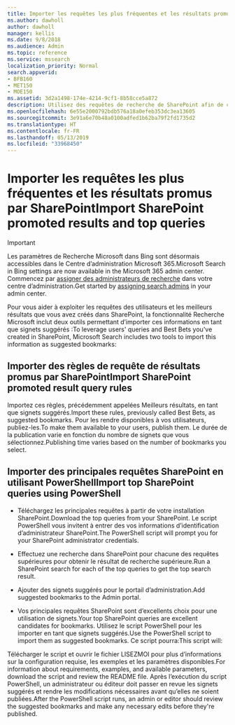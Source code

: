 ```yaml
---
title: Importer les requêtes les plus fréquentes et les résultats promus par SharePoint
ms.author: dawholl
author: dawholl
manager: kellis
ms.date: 9/8/2018
ms.audience: Admin
ms.topic: reference
ms.service: mssearch
localization_priority: Normal
search.appverid:
- BFB160
- MET150
- MOE150
ms.assetid: 3d2a1498-174e-4214-9cf1-8b58cce5a872
description: Utilisez des requêtes de recherche de SharePoint afin de créer des résultats de travail pour la fonctionnalité Recherche Microsoft
ms.openlocfilehash: 6e55e2000792bdb576a18a0efeb353dc3ea13605
ms.sourcegitcommit: 3e91a6e70b48a0100adfed1b62ba79f2fd1735d2
ms.translationtype: HT
ms.contentlocale: fr-FR
ms.lasthandoff: 05/13/2019
ms.locfileid: "33968450"
---
```

# <a name="import-sharepoint-promoted-results-and-top-queries"></a><span data-ttu-id="2f3ca-103">Importer les requêtes les plus fréquentes et les résultats promus par SharePoint</span><span class="sxs-lookup"><span data-stu-id="2f3ca-103">Import SharePoint promoted results and top queries</span></span>

> [!IMPORTANT]
> <span data-ttu-id="2f3ca-104">Les paramètres de Recherche Microsoft dans Bing sont désormais accessibles dans le Centre d’administration Microsoft 365.</span><span class="sxs-lookup"><span data-stu-id="2f3ca-104">Microsoft Search in Bing settings are now available in the Microsoft 365 admin center.</span></span> <span data-ttu-id="2f3ca-105">Commencez par [assigner des administrateurs de recherche](https://docs.microsoft.com/fr-FR/microsoftsearch/setup-microsoft-search#step-2-assign-search-admin-and-search-editor) dans votre centre d’administration.</span><span class="sxs-lookup"><span data-stu-id="2f3ca-105">Get started by [assigning search admins](https://docs.microsoft.com/en-us/microsoftsearch/setup-microsoft-search#step-2-assign-search-admin-and-search-editor) in your admin center.</span></span>
    
<span data-ttu-id="2f3ca-106">Pour vous aider à exploiter les requêtes des utilisateurs et les meilleurs résultats que vous avez créés dans SharePoint, la fonctionnalité Recherche Microsoft inclut deux outils permettant d’importer ces informations en tant que signets suggérés :</span><span class="sxs-lookup"><span data-stu-id="2f3ca-106">To leverage users' queries and Best Bets you've created in SharePoint, Microsoft Search includes two tools to import this information as suggested bookmarks:</span></span> 
  
## <a name="import-sharepoint-promoted-result-query-rules"></a><span data-ttu-id="2f3ca-107">Importer des règles de requête de résultats promus par SharePoint</span><span class="sxs-lookup"><span data-stu-id="2f3ca-107">Import SharePoint promoted result query rules</span></span>

<span data-ttu-id="2f3ca-108">Importez ces règles, précédemment appelées Meilleurs résultats, en tant que signets suggérés.</span><span class="sxs-lookup"><span data-stu-id="2f3ca-108">Import these rules, previously called Best Bets, as suggested bookmarks.</span></span> <span data-ttu-id="2f3ca-109">Pour les rendre disponibles à vos utilisateurs, publiez-les.</span><span class="sxs-lookup"><span data-stu-id="2f3ca-109">To make them available to your users, publish them.</span></span> <span data-ttu-id="2f3ca-110">Le durée de la publication varie en fonction du nombre de signets que vous sélectionnez.</span><span class="sxs-lookup"><span data-stu-id="2f3ca-110">Publishing time varies based on the number of bookmarks you select.</span></span>
  
## <a name="import-top-sharepoint-queries-using-powershell"></a><span data-ttu-id="2f3ca-111">Importer des principales requêtes SharePoint en utilisant PowerShell</span><span class="sxs-lookup"><span data-stu-id="2f3ca-111">Import top SharePoint queries using PowerShell</span></span>

- <span data-ttu-id="2f3ca-112">Téléchargez les principales requêtes à partir de votre installation SharePoint.</span><span class="sxs-lookup"><span data-stu-id="2f3ca-112">Download the top queries from your SharePoint.</span></span> <span data-ttu-id="2f3ca-113">Le script PowerShell vous invitent à entrer des vos informations d’identification d’administrateur SharePoint.</span><span class="sxs-lookup"><span data-stu-id="2f3ca-113">The PowerShell script will prompt you for your SharePoint administrator credentials.</span></span>
    
- <span data-ttu-id="2f3ca-114">Effectuez une recherche dans SharePoint pour chacune des requêtes supérieures pour obtenir le résultat de recherche supérieure.</span><span class="sxs-lookup"><span data-stu-id="2f3ca-114">Run a SharePoint search for each of the top queries to get the top search result.</span></span>
    
- <span data-ttu-id="2f3ca-115">Ajouter des signets suggérés pour le portail d’administration.</span><span class="sxs-lookup"><span data-stu-id="2f3ca-115">Add suggested bookmarks to the Admin portal.</span></span>
    
- <span data-ttu-id="2f3ca-116">Vos principales requêtes SharePoint sont d’excellents choix pour une utilisation de signets.</span><span class="sxs-lookup"><span data-stu-id="2f3ca-116">Your top SharePoint queries are excellent candidates for bookmarks.</span></span> <span data-ttu-id="2f3ca-117">Utilisez le script PowerShell pour les importer en tant que signets suggérés.</span><span class="sxs-lookup"><span data-stu-id="2f3ca-117">Use the PowerShell script to import them as suggested bookmarks.</span></span> <span data-ttu-id="2f3ca-118">Ce script pourra:</span><span class="sxs-lookup"><span data-stu-id="2f3ca-118">This script will:</span></span>
    
<span data-ttu-id="2f3ca-119">Télécharger le script et ouvrir le fichier LISEZMOI pour plus d’informations sur la configuration requise, les exemples et les paramètres disponibles.</span><span class="sxs-lookup"><span data-stu-id="2f3ca-119">For information about requirements, examples, and available parameters, download the script and review the README file.</span></span> <span data-ttu-id="2f3ca-120">Après l’exécution du script PowerShell, un administrateur ou éditeur doit passer en revue les signets suggérés et rendre les modifications nécessaires avant qu’elles ne soient publiées.</span><span class="sxs-lookup"><span data-stu-id="2f3ca-120">After the PowerShell script runs, an admin or editor should review the suggested bookmarks and make any necessary edits before they're published.</span></span>

  

